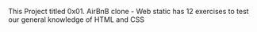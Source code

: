 This Project titled 0x01. AirBnB clone - Web static has 12 exercises to test our general knowledge of HTML and CSS
